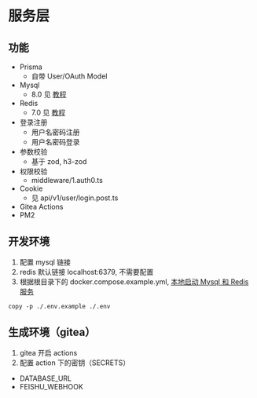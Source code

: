 # 服务层

## 功能

- Prisma 
  - 自带 User/OAuth Model
- Mysql
  - 8.0 见 [教程](https://blog.zzao.club/post/nuxt/local-init-mysql-by-docker)
- Redis
  - 7.0 见  [教程](https://blog.zzao.club/post/nuxt/local-init-mysql-by-docker)
- 登录注册
  - 用户名密码注册
  - 用户名密码登录
- 参数校验
  - 基于 zod, h3-zod
- 权限校验
  - middleware/1.auth0.ts
- Cookie
  - 见 api/v1/user/login.post.ts
- Gitea Actions
- PM2 

## 开发环境

1. 配置 mysql 链接
2. redis 默认链接 localhost:6379, 不需要配置
3. 根据根目录下的 docker.compose.example.yml, [本地启动 Mysql 和 Redis 服务](https://blog.zzao.club/post/nuxt/local-init-mysql-by-docker)

```
copy -p ./.env.example ./.env
```

## 生成环境（gitea）

1. gitea 开启 actions
2. 配置 action 下的密钥（SECRETS）
- DATABASE_URL
- FEISHU_WEBHOOK

